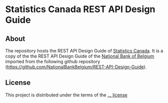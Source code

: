 # Statistics Canada REST API Design Guide

## About
The repository hosts the REST API Design Guide of [Statistics Canada](https://www.statcan.gc.ca/). It is a copy of the the REST API Design Guide of the [National Bank of Belgium](https://www.nbb.be) imported from the following github repository (https://github.com/NationalBankBelgium/REST-API-Design-Guide).

## License
This project is distributed under the terms of the [... license](LICENSE.md)
